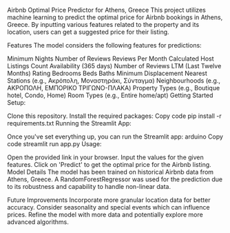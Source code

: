 Airbnb Optimal Price Predictor for Athens, Greece
This project utilizes machine learning to predict the optimal price for Airbnb bookings in Athens, Greece. By inputting various features related to the property and its location, users can get a suggested price for their listing.

Features
The model considers the following features for predictions:

Minimum Nights
Number of Reviews
Reviews Per Month
Calculated Host Listings Count
Availability (365 days)
Number of Reviews LTM (Last Twelve Months)
Rating
Bedrooms
Beds
Baths
Minimum Displacement
Nearest Stations (e.g., Ακρόπολη, Μοναστηράκι, Σύνταγμα)
Neighbourhoods (e.g., ΑΚΡΟΠΟΛΗ, ΕΜΠΟΡΙΚΟ ΤΡΙΓΩΝΟ-ΠΛΑΚΑ)
Property Types (e.g., Boutique hotel, Condo, Home)
Room Types (e.g., Entire home/apt)
Getting Started
Setup:

Clone this repository.
Install the required packages:
Copy code
pip install -r requirements.txt
Running the Streamlit App:

Once you've set everything up, you can run the Streamlit app:
arduino
Copy code
streamlit run app.py
Usage:

Open the provided link in your browser.
Input the values for the given features.
Click on 'Predict' to get the optimal price for the Airbnb listing.
Model Details
The model has been trained on historical Airbnb data from Athens, Greece. A RandomForestRegressor was used for the prediction due to its robustness and capability to handle non-linear data.

Future Improvements
Incorporate more granular location data for better accuracy.
Consider seasonality and special events which can influence prices.
Refine the model with more data and potentially explore more advanced algorithms.
